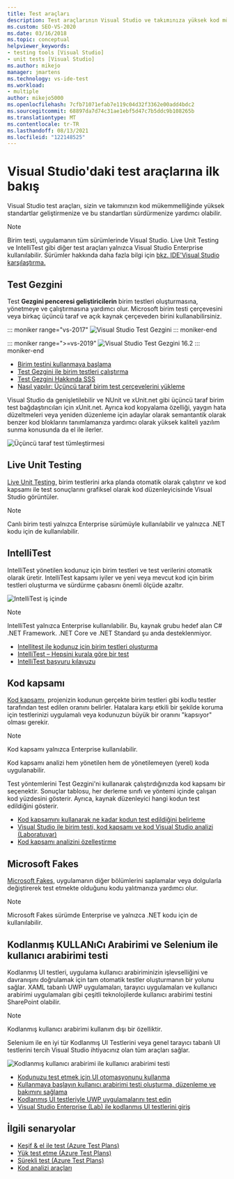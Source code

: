 ```yaml
---
title: Test araçları
description: Test araçlarının Visual Studio ve takımınıza yüksek kod mükemmelliği standartları geliştirmenize ve sürdürmenize nasıl yardımcı olduğunu öğrenin.
ms.custom: SEO-VS-2020
ms.date: 03/16/2018
ms.topic: conceptual
helpviewer_keywords:
- testing tools [Visual Studio]
- unit tests [Visual Studio]
ms.author: mikejo
manager: jmartens
ms.technology: vs-ide-test
ms.workload:
- multiple
author: mikejo5000
ms.openlocfilehash: 7cfb71071efab7e119c04d32f3362e00add4bdc2
ms.sourcegitcommit: 68897da7d74c31ae1ebf5d47c7b5ddc9b108265b
ms.translationtype: MT
ms.contentlocale: tr-TR
ms.lasthandoff: 08/13/2021
ms.locfileid: "122148525"
---
```

# <a name="first-look-at-testing-tools-in-visual-studio"></a>Visual Studio'daki test araçlarına ilk bakış

Visual Studio test araçları, sizin ve takımınızın kod mükemmelliğinde yüksek standartlar geliştirmenize ve bu standartları sürdürmenize yardımcı olabilir.

> [!NOTE]
> Birim testi, uygulamanın tüm sürümlerinde Visual Studio. Live Unit Testing ve IntelliTest gibi diğer test araçları yalnızca Visual Studio Enterprise kullanılabilir. Sürümler hakkında daha fazla bilgi için [bkz. IDE'Visual Studio karşılaştırma.](https://visualstudio.microsoft.com/vs/compare/)

## <a name="test-explorer"></a>Test Gezgini

Test **Gezgini penceresi geliştiricilerin** birim testleri oluşturmasına, yönetmeye ve çalıştırmasına yardımcı olur. Microsoft birim testi çerçevesini veya birkaç üçüncü taraf ve açık kaynak çerçeveden birini kullanabilirsiniz.

::: moniker range="vs-2017"
![Visual Studio Test Gezgini](media/devtest-testexplorer.png)
::: moniker-end

::: moniker range=">=vs-2019"
![Visual Studio Test Gezgini 16.2](media/vs-2019/test-explorer-16-2.PNG)
::: moniker-end

* [Birim testini kullanmaya başlama](unit-test-your-code.md)
* [Test Gezgini ile birim testleri çalıştırma](run-unit-tests-with-test-explorer.md)
* [Test Gezgini Hakkında SSS](test-explorer-faq.md)
* [Nasıl yapılır: Üçüncü taraf birim test çerçevelerini yükleme](install-third-party-unit-test-frameworks.md)

Visual Studio da genişletilebilir ve NUnit ve xUnit.net gibi üçüncü taraf birim test bağdaştırıcıları için xUnit.net. Ayrıca kod kopyalama özelliği, yaygın hata düzeltmeleri veya yeniden düzenleme için adaylar olarak semantantik olarak benzer kod bloklarını tanımlamanıza yardımcı olarak yüksek kaliteli yazılım sunma konusunda da el ile ilerler.

![Üçüncü taraf test tümleştirmesi](media/devtest-thirdparty.png)

## <a name="live-unit-testing"></a>Live Unit Testing

[Live Unit Testing,](../test/live-unit-testing.md) birim testlerini arka planda otomatik olarak çalıştırır ve kod kapsamı ile test sonuçlarını grafiksel olarak kod düzenleyicisinde Visual Studio görüntüler.

> [!NOTE]
> Canlı birim testi yalnızca Enterprise sürümüyle kullanılabilir ve yalnızca .NET kodu için de kullanılabilir.

## <a name="intellitest"></a>IntelliTest

IntelliTest yönetilen kodunuz için birim testleri ve test verilerini otomatik olarak üretir. IntelliTest kapsamı iyiler ve yeni veya mevcut kod için birim testleri oluşturma ve sürdürme çabasını önemli ölçüde azaltır.

![IntelliTest iş içinde](media/devtest-intellitest.png)

> [!NOTE]
> IntelliTest yalnızca Enterprise kullanılabilir. Bu, kaynak grubu hedef alan C# .NET Framework. .NET Core ve .NET Standard şu anda desteklenmiyor.

* [Intellitest ile kodunuz için birim testleri oluşturma](generate-unit-tests-for-your-code-with-intellitest.md)
* [IntelliTest – Hepsini kurala göre bir test](https://devblogs.microsoft.com/devops/intellitest-one-test-to-rule-them-all/)
* [IntelliTest başvuru kılavuzu](intellitest-manual/index.md)

## <a name="code-coverage"></a>Kod kapsamı

[Kod kapsamı,](../test/using-code-coverage-to-determine-how-much-code-is-being-tested.md) projenizin kodunun gerçekte birim testleri gibi kodlu testler tarafından test edilen oranını belirler. Hatalara karşı etkili bir şekilde koruma için testlerinizi uygulamalı veya kodunuzun büyük bir oranını "kapsıyor" olması gerekir.

> [!NOTE]
> Kod kapsamı yalnızca Enterprise kullanılabilir.

Kod kapsamı analizi hem yönetilen hem de yönetilemeyen (yerel) koda uygulanabilir.

Test yöntemlerini Test Gezgini'ni kullanarak çalıştırdığınızda kod kapsamı bir seçenektir. Sonuçlar tablosu, her derleme sınıfı ve yöntemi içinde çalışan kod yüzdesini gösterir. Ayrıca, kaynak düzenleyici hangi kodun test edildiğini gösterir.

* [Kod kapsamını kullanarak ne kadar kodun test edildiğini belirleme](using-code-coverage-to-determine-how-much-code-is-being-tested.md)
* [Visual Studio ile birim testi, kod kapsamı ve kod Visual Studio analizi (Laboratuvar)](https://azuredevopslabs.com/labs/devopsserver/liveunittesting)
* [Kod kapsamı analizini özelleştirme](customizing-code-coverage-analysis.md)

## <a name="microsoft-fakes"></a>Microsoft Fakes

[Microsoft Fakes,](../test/isolating-code-under-test-with-microsoft-fakes.md) uygulamanın diğer bölümlerini saplamalar veya dolgularla değiştirerek test etmekte olduğunu kodu yalıtmanıza yardımcı olur.

> [!NOTE]
> Microsoft Fakes sürümde Enterprise ve yalnızca .NET kodu için de kullanılabilir.

## <a name="user-interface-testing-with-coded-ui-and-selenium"></a>Kodlanmış KULLANıCı Arabirimi ve Selenium ile kullanıcı arabirimi testi

Kodlanmış UI testleri, uygulama kullanıcı arabiriminizin işlevselliğini ve davranışını doğrulamak için tam otomatik testler oluşturmanın bir yolunu sağlar. XAML tabanlı UWP uygulamaları, tarayıcı uygulamaları ve kullanıcı arabirimi uygulamaları gibi çeşitli teknolojilerde kullanıcı arabirimi testini SharePoint olabilir.

> [!NOTE]
> Kodlanmış kullanıcı arabirimi kullanım dışı bir özelliktir.

Selenium ile en iyi tür Kodlanmış UI Testlerini veya genel tarayıcı tabanlı UI testlerini tercih Visual Studio ihtiyacınız olan tüm araçları sağlar.

![Kodlanmış kullanıcı arabirimi ile kullanıcı arabirimi testi](media/devtest-codeduitest.png)

* [Kodunuzu test etmek için UI otomasyonunu kullanma](use-ui-automation-to-test-your-code.md)
* [Kullanmaya başlayın kullanıcı arabirimi testi oluşturma, düzenleme ve bakımını sağlama](walkthrough-creating-editing-and-maintaining-a-coded-ui-test.md)
* [Kodlanmış UI testleriyle UWP uygulamalarını test edin](test-uwp-app-with-coded-ui-test.md)
* [Visual Studio Enterprise (Lab) ile kodlanmış UI testlerini giriş](https://azuredevopslabs.com/labs/tfs/codedui)

## <a name="related-scenarios"></a>İlgili senaryolar

* [Keşif & el ile test (Azure Test Plans)](/azure/devops/test/index?view=vsts&preserve-view=true)
* [Yük test etme (Azure Test Plans)](/azure/devops/test/load-test/index?view=vsts&preserve-view=true)
* [Sürekli test (Azure Test Plans)](/azure/devops/pipelines/test/getting-started-with-continuous-testing?view=vsts&preserve-view=true)
* [Kod analizi araçları](../code-quality/code-analysis-for-managed-code-overview.md)
